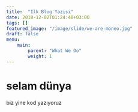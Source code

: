 ```yaml
---
title:  "Ilk Blog Yazisi"
date: 2018-12-02T01:24:48+03:00
tags: []
featured_image: "/image/slide/we-are-moneo.jpg"
draft: false
menu:
    main:
        parent: "What We Do"
        weight: 1
---
```


# selam dünya

biz yine kod yazıyoruz